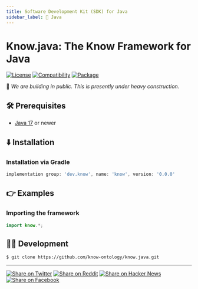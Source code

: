 ```yaml
---
title: Software Development Kit (SDK) for Java
sidebar_label: 🚧 Java
---
```


# Know.java: The Know Framework for Java

[![License](https://img.shields.io/badge/license-Public%20Domain-blue.svg)](https://unlicense.org)
[![Compatibility](https://img.shields.io/badge/java-17-blue)](https://en.wikipedia.org/wiki/Java_version_history#Java_17)
[![Package](https://img.shields.io/badge/release-0.0.0-orange)](#)

🚧 _We are building in public. This is presently under heavy construction._

## 🛠️ Prerequisites

- [Java 17](https://en.wikipedia.org/wiki/Java_version_history#Java_17)
  or newer

## ⬇️ Installation

### Installation via Gradle

```groovy
implementation group: 'dev.know', name: 'know', version: '0.0.0'
```

## 👉 Examples

### Importing the framework

```java
import know.*;
```

## 👨‍💻 Development

```console
$ git clone https://github.com/know-ontology/know.java.git
```

---

[![Share on Twitter](https://img.shields.io/badge/share%20on-twitter-03A9F4?logo=twitter)](https://twitter.com/share?url=https://github.com/know-ontology/know.java&text=Know.java:%20The%20Know%20Framework%20for%20Java)
[![Share on Reddit](https://img.shields.io/badge/share%20on-reddit-red?logo=reddit)](https://reddit.com/submit?url=https://github.com/know-ontology/know.java&title=Know.java:%20The%20Know%20Framework%20for%20Java)
[![Share on Hacker News](https://img.shields.io/badge/share%20on-hacker%20news-orange?logo=ycombinator)](https://news.ycombinator.com/submitlink?u=https://github.com/know-ontology/know.java&t=Know.java:%20The%20Know%20Framework%20for%20Java)
[![Share on Facebook](https://img.shields.io/badge/share%20on-facebook-1976D2?logo=facebook)](https://www.facebook.com/sharer/sharer.php?u=https://github.com/know-ontology/know.java)
